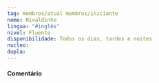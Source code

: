 ```yaml
---
tag: membros/atual membros/iniciante
nome: Nivaldinho
lingua: "#inglês"
nivel: Fluente
disponibilidade: Todos os dias, tardes e noites
nucleo: 
dupla: 
---
```


#### Comentário
